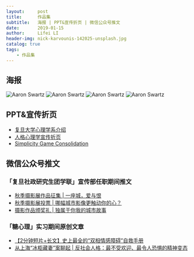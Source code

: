 ```yaml
---
layout:     post
title:      作品集 
subtitle:   海报 | PPT&宣传折页 | 微信公众号推文
date:       2019-01-15
author:     Lifei LI
header-img: nick-karvounis-142025-unsplash.jpg
catalog: true
tags:
    - 作品集
---
```


## 海报
![Aaron Swartz](https://github.com/lifeili96/lifeili96.github.io/raw/master/img/poster.jpg)
![Aaron Swartz](https://raw.githubusercontent.com/lifeili96/lifeili96.github.io/master/img/city.png)
![Aaron Swartz](https://raw.githubusercontent.com/lifeili96/lifeili96.github.io/master/img/DIY.jpeg)
![Aaron Swartz](https://raw.githubusercontent.com/lifeili96/lifeili96.github.io/master/img/moon.png)

## PPT&宣传折页
- <a href="https://github.com/lifeili96/lifeili96.github.io/raw/master/pwa/%E5%A4%8D%E6%97%A6%E5%A4%A7%E5%AD%A6%E5%BF%83%E7%90%86%E5%AD%A6%E7%B3%BB%E4%BB%8B%E7%BB%8D.pdf">复旦大学心理学系介绍</a>
- <a href="https://github.com/lifeili96/lifeili96.github.io/raw/master/pwa/%E4%BA%BA%E6%A0%BC%E5%BF%83%E7%90%86%E5%AD%A6%E5%AE%A3%E4%BC%A0%E6%8A%98%E9%A1%B5.pdf">人格心理学宣传折页</a>
- <a href="https://s3.us-west-2.amazonaws.com/secure.notion-static.com/2d12ae90-ac8c-42ae-8c35-b7e4776093d3/simplicitygameconsolidation-Lifei180627.pdf?AWSAccessKeyId=ASIAT73L2G45EKAHIR5Q&Expires=1547568580&Signature=wDG6t6NdcKuzj2qwMOf8IqgYX40%3D&x-amz-security-token=FQoGZXIvYXdzEK7%2F%2F%2F%2F%2F%2F%2F%2F%2F%2FwEaDIKDiinBQgxjvxOCoCK3AyuKl5EiGYzsA0hKT3JEgfYscvGcmIDeM8ksVTrhU9mrPr2Wvsrf4V%2Fr4TkuI9Ni0nK1jRG%2Fk%2BOpQSXRuE%2FIkvASq%2BcrDVBa5%2FdjziJ9hAsXsrGzyV70XG5%2Flw3x%2Fbc1OpmEOB98HGhvFWQ%2BPqCBBbvK0EsPGfCPKm7id5J0APResE2gGkjWV9%2FaIZD2upAZSNh3Boih5s0uDTVqlbZv8jSylbSXS8UIQ5xGsFXZjLsLjje7SODB6RnwUtoYmHp4J5dJrXv%2BxJtXO97ZB3T9%2FYVFvuHNTTW2GNaG3nJEg6d2SDEtigsNovzClsCOSkpAjG5zDzZdqvtrjr0x1ZCiq8j%2BxX8lzWZuqDUaRcW%2Bx3oMK466rTMO7TxKbBsxq%2F4doSjiZ6EzRuYKIfkpyq3qjBc5KSs4U5rHuTaoZAqYB6E64TsPqvyE1KG1e4dT58PuFMULenTBRnh5yjT3pYdyVYKFh60WRzB9%2FxuZ3uAqvmgJAGvpYacHX2p0VhFuUoHYM0QnXo9OpqOcJhyMwfCoVFExEzplimmpqKKTetDH%2BXstGNgTKJBKbWgbf3Ac4AJ3eEe2PbOJwBgoq%2Fzx4QU%3D">Simplicity Game Consolidation</a>

## 微信公众号推文
### 「复旦社政研究生团学联」宣传部任职期间推文
- <a href="https://mp.weixin.qq.com/s/c4dx7sRMnZX6XbrpRSVnnw">秋季摄影展作品征集 | 一座城，爱与恨</a>
- <a href="https://mp.weixin.qq.com/s/s7lTA5Sb6bVBoMa1r92LBA">秋季摄影展投票 | 哪幅城市影像更触动你的心？</a>
- <a href="https://mp.weixin.qq.com/s/gAMxfCJG-MCsVlW7vxdrSw">摄影作品颁奖礼 | 独属于你我的城市故事</a>
### 「糖心理」实习期间原创文章
- <a href="https://mp.weixin.qq.com/s/FoLVVFRq0VHJaNDINiQm2w">【2分钟短片+长文】史上最全的“双相情感障碍”自救手册</a>
- <a href="https://mp.weixin.qq.com/s/4xaUOq2k0Q5Cl2lcYD55YQ">从上海“冰柜藏妻”案聊起 | 反社会人格：最不受欢迎、最令人恐惧的精神变态</a>
